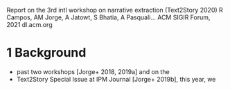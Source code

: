 Report on the 3rd intl workshop on narrative extraction (Text2Story 2020)
R Campos, AM Jorge, A Jatowt, S Bhatia, A Pasquali…
ACM SIGIR Forum, 2021 dl.acm.org


# 1 Background

* past two workshops [Jorge+ 2018, 2019a] and on the 
* Text2Story Special Issue at IPM Journal [Jorge+ 2019b], this year, we
